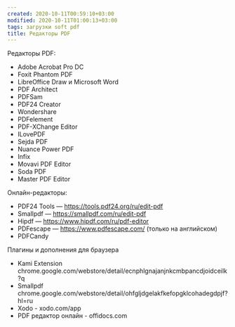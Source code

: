 ```yaml
---
created: 2020-10-11T00:59:10+03:00
modified: 2020-10-11T01:00:13+03:00
tags: загрузки soft pdf
title: Редакторы PDF
---
```


Редакторы PDF:
- Adobe Acrobat Pro DC
- Foxit Phantom PDF
- LibreOffice Draw и Microsoft Word
- PDF Architect
- PDFSam
- PDF24 Creator
- Wondershare
- PDFelement
- PDF-XChange Editor
- ILovePDF
- Sejda PDF
- Nuance Power PDF
- Infix
- Movavi PDF Editor
- Soda PDF
- Master PDF Editor

Онлайн-редакторы:
- PDF24 Tools — https://tools.pdf24.org/ru/edit-pdf
- Smallpdf — https://smallpdf.com/ru/edit-pdf
- Hipdf — https://www.hipdf.com/ru/pdf-editor
- PDFescape — https://www.pdfescape.com/ (только на английском)
- PDFCandy

Плагины и дополнения для браузера
- Kami Extension chrome.google.com/webstore/detail/ecnphlgnajanjnkcmbpancdjoidceilk?q
- Smallpdf chrome.google.com/webstore/detail/ohfgljdgelakfkefopgklcohadegdpjf?hl=ru
- Xodo - xodo.com/app
- PDF редактор онлайн - offidocs.com
